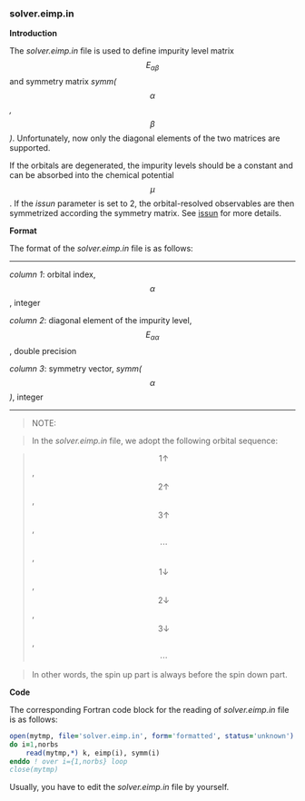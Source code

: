 ### solver.eimp.in

**Introduction**

The *solver.eimp.in* file is used to define impurity level matrix $$E_{\alpha\beta}$$ and symmetry matrix *symm($$\alpha$$,$$\beta$$)*. Unfortunately, now only the diagonal elements of the two matrices are supported.

If the orbitals are degenerated, the impurity levels should be a constant and can be absorbed into the chemical potential $$\mu$$. If the *issun* parameter is set to 2, the orbital-resolved observables are then symmetrized according the symmetry matrix. See [issun](p_issun.md) for more details.

**Format**

The format of the *solver.eimp.in* file is as follows:

---

*column 1*: orbital index, $$\alpha$$, integer

*column 2*: diagonal element of the impurity level, $$E_{\alpha\alpha}$$, double precision

*column 3*: symmetry vector, *symm($$\alpha$$)*, integer

---

> NOTE:

> In the *solver.eimp.in* file, we adopt the following orbital sequence:

> $$1\uparrow$$, $$2\uparrow$$, $$3\uparrow$$, $$\cdots$$, $$1\downarrow$$, $$2\downarrow$$, $$3\downarrow$$, $$\cdots$$

> In other words, the spin up part is always before the spin down part.

**Code**

The corresponding Fortran code block for the reading of *solver.eimp.in* file is as follows:

```fortran
open(mytmp, file='solver.eimp.in', form='formatted', status='unknown')
do i=1,norbs
    read(mytmp,*) k, eimp(i), symm(i)
enddo ! over i={1,norbs} loop
close(mytmp)
```

Usually, you have to edit the *solver.eimp.in* file by yourself.
